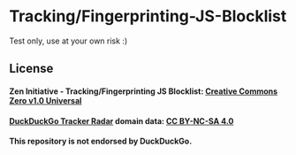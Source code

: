 # Tracking/Fingerprinting-JS-Blocklist
Test only, use at your own risk :)

## License
#### Zen Initiative - Tracking/Fingerprinting JS Blocklist: [Creative Commons Zero v1.0 Universal](https://github.com/Zen-Initiative/Tracking-Fingerprinting-JS-Blocklist/blob/main/LICENSE)  
#### [DuckDuckGo Tracker Radar](https://github.com/duckduckgo/tracker-radar/blob/main/LICENSE) domain data: [CC BY-NC-SA 4.0](https://creativecommons.org/licenses/by-nc-sa/4.0/)  
#### This repository is not endorsed by DuckDuckGo.
